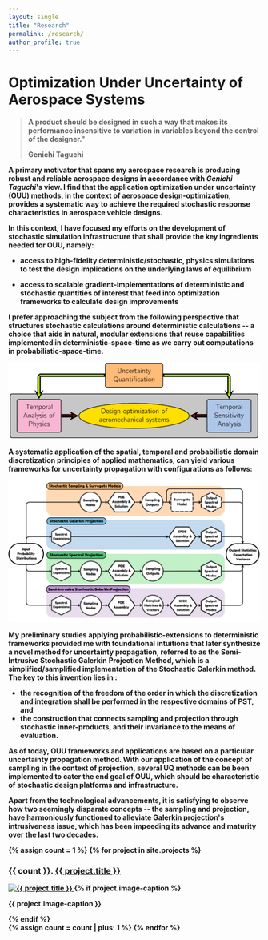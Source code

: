 ```yaml
---
layout: single
title: "Research"
permalink: /research/
author_profile: true
---
```


<b>

# Optimization Under Uncertainty of Aerospace Systems
<b>
<b>

> A product should be designed in such a way that makes its performance insensitive to variation in variables beyond the control of the designer."
>
> Genichi Taguchi

<b>

A primary motivator that spans my aerospace research is producing robust and reliable aerospace designs in accordance with *Genichi Taguchi*'s view. I find that the application optimization under uncertainty (OUU) methods,  in the context of aerospace design-optimization, provides a systematic way to achieve the required stochastic response characteristics in aerospace vehicle designs. 

In this context, I have focused my efforts on the development of **stochastic simulation infrastructure** that shall provide the key ingredients needed for OUU, namely: 

- access to high-fidelity deterministic/stochastic, physics simulations to test the design implications on the underlying laws of equilibrium 

- access to scalable gradient-implementations of deterministic and stochastic quantities of interest that feed into optimization frameworks to calculate design improvements

I prefer approaching the subject from the following perspective that structures stochastic calculations around deterministic calculations -- a choice that aids in natural, modular extensions that reuse capabilities implemented in deterministic-space-time as we carry out computations in probabilistic-space-time. 

![](/files/ouu-span-2.png)

A systematic application of the spatial, temporal and probabilistic domain discretization principles of applied mathematics, can yield various frameworks for uncertainty propagation with configurations as follows:

![](/files/2024-ssgm-ouu-canadarm-cover.png)

My preliminary studies applying probabilistic-extensions to deterministic frameworks provided me with foundational intuitions that later synthesize a novel method for uncertainty propagation, referred to as the Semi-Intrusive Stochastic Galerkin Projection Method, which is a simplified/samplified implementation of the Stochastic Galerkin method. The key to this invention lies in :

- the recognition of the freedom of the order in which the discretization and integration shall be performed in the respective domains of PST, and 
- the construction that connects sampling and projection through stochastic inner-products, and their invariance to the means of evaluation.

As of today, OUU frameworks and applications are based on a particular uncertainty propagation method.  With our application of the concept of sampling in the context of projection, several UQ methods can be been implemented to cater the end goal of OUU, which should be characteristic of stochastic design platforms and infrastructure. 

Apart from the technological advancements, it is satisfying to observe how two seemingly disparate concepts -- the **sampling** and **projection**, have harmoniously functioned to alleviate Galerkin projection's intrusiveness issue, which has been impeeding its advance and maturity over the last two decades.

<div class="gallery">
{% assign count = 1 %}
{% for project in site.projects %}
    <div class="gallery-item">
        <h3>{{ count }}. <a href="{{ project.url }}">{{ project.title }}</a></h3>
        <a href="{{ project.url }}">
            <img src="{{ project.image | relative_url }}" alt="{{ project.title }}" class="gallery-image"/>
        </a>
        {% if project.image-caption %}
        <p class="image-caption">{{ project.image-caption }}</p>
        {% endif %}
    </div>
    {% assign count = count | plus: 1 %}
{% endfor %}
</div>